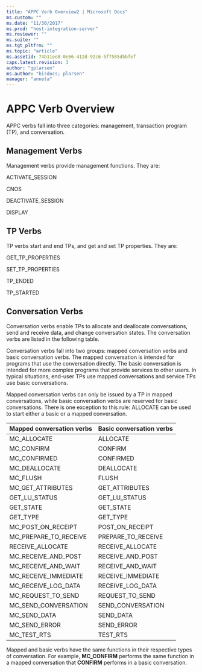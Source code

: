 ```yaml
---
title: "APPC Verb Overview2 | Microsoft Docs"
ms.custom: ""
ms.date: "11/30/2017"
ms.prod: "host-integration-server"
ms.reviewer: ""
ms.suite: ""
ms.tgt_pltfrm: ""
ms.topic: "article"
ms.assetid: 74b11ee8-0e66-412d-92c6-5f7585d5bfef
caps.latest.revision: 3
author: "gplarsen"
ms.author: "hisdocs; plarsen"
manager: "anneta"
---
```

# APPC Verb Overview
APPC verbs fall into three categories: management, transaction program (TP), and conversation.  
  
## Management Verbs  
 Management verbs provide management functions. They are:  
  
 ACTIVATE_SESSION  
  
 CNOS  
  
 DEACTIVATE_SESSION  
  
 DISPLAY  
  
## TP Verbs  
 TP verbs start and end TPs, and get and set TP properties. They are:  
  
 GET_TP_PROPERTIES  
  
 SET_TP_PROPERTIES  
  
 TP_ENDED  
  
 TP_STARTED  
  
## Conversation Verbs  
 Conversation verbs enable TPs to allocate and deallocate conversations, send and receive data, and change conversation states. The conversation verbs are listed in the following table.  
  
 Conversation verbs fall into two groups: mapped conversation verbs and basic conversation verbs. The mapped conversation is intended for programs that use the conversation directly. The basic conversation is intended for more complex programs that provide services to other users. In typical situations, end-user TPs use mapped conversations and service TPs use basic conversations.  
  
 Mapped conversation verbs can only be issued by a TP in mapped conversations, while basic conversation verbs are reserved for basic conversations. There is one exception to this rule: ALLOCATE can be used to start either a basic or a mapped conversation.  
  
|Mapped conversation verbs|Basic conversation verbs|  
|-------------------------------|------------------------------|  
|MC_ALLOCATE|ALLOCATE|  
|MC_CONFIRM|CONFIRM|  
|MC_CONFIRMED|CONFIRMED|  
|MC_DEALLOCATE|DEALLOCATE|  
|MC_FLUSH|FLUSH|  
|MC_GET_ATTRIBUTES|GET_ATTRIBUTES|  
|GET_LU_STATUS|GET_LU_STATUS|  
|GET_STATE|GET_STATE|  
|GET_TYPE|GET_TYPE|  
|MC_POST_ON_RECEIPT|POST_ON_RECEIPT|  
|MC_PREPARE_TO_RECEIVE|PREPARE_TO_RECEIVE|  
|RECEIVE_ALLOCATE|RECEIVE_ALLOCATE|  
|MC_RECEIVE_AND_POST|RECEIVE_AND_POST|  
|MC_RECEIVE_AND_WAIT|RECEIVE_AND_WAIT|  
|MC_RECEIVE_IMMEDIATE|RECEIVE_IMMEDIATE|  
|MC_RECEIVE_LOG_DATA|RECEIVE_LOG_DATA|  
|MC_REQUEST_TO_SEND|REQUEST_TO_SEND|  
|MC_SEND_CONVERSATION|SEND_CONVERSATION|  
|MC_SEND_DATA|SEND_DATA|  
|MC_SEND_ERROR|SEND_ERROR|  
|MC_TEST_RTS|TEST_RTS|  
  
 Mapped and basic verbs have the same functions in their respective types of conversation. For example, **MC_CONFIRM** performs the same function in a mapped conversation that **CONFIRM** performs in a basic conversation.